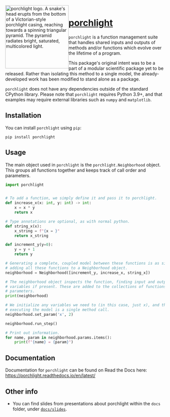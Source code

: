 <img src="docs/source/porchlight_logo.gif" width="200" height="200" alt="porchlight logo. A snake's head erupts from the bottom of a Victorian-style porchlight casing, reaching towards a spinning triangular pyramid. The pyramid radiates bright, saturated, multicolored light." style="float:left" />

[porchlight](https://porchlight.readthedocs.io/en/latest/)
==========

`porchlight` is a function management suite that handles shared inputs and
outputs of methods and/or functions which evolve over the lifetime of a program.

This package's original intent was to be a part of a modular scientific package
yet to be released. Rather than isolating this method to a single model, the
already-developed work has been modified to stand alone as a package.

`porchlight` does not have any dependencies outside of the standard CPython
library. Please note that `porchlight` requires Python 3.9\+, and that examples
may require external libraries such as `numpy` and `matplotlib`.

Installation
------------

You can install `porchlight` using `pip`:
```console
pip install porchlight
```

Usage
-----

The main object used in `porchlight` is the `porchlight.Neighborhood` object.
This groups all functions together and keeps track of call order and
parameters.

```python
import porchlight


# To add a function, we simply define it and pass it to porchlight.
def increase_x(x: int, y: int) -> int:
    x = x * y
    return x

# Type annotations are optional, as with normal python.
def string_x(x):
    x_string = f"{x = }"
    return x_string

def increment_y(y=0):
    y = y + 1
    return y

# Generating a complete, coupled model between these functions is as simple as
# adding all these functions to a Neighborhood object.
neighborhood = Neighborhood([increment_y, increase_x, string_x])

# The neighborhood object inspects the function, finding input and output
# variables if present. These are added to the collections of functions and
# parameters.
print(neighborhood)

# We initialize any variables we need to (in this case, just x), and then
# executing the model is a single method call.
neighborhood.set_param('x', 2)

neighborhood.run_step()

# Print out information.
for name, param in neighborhood.params.items():
    print(f"{name} = {param}")
```

Documentation
-----------

Documentation for `porchlight` can be found on Read the Docs here: https://porchlight.readthedocs.io/en/latest/

Other info
----------

+ You can find slides from presentations about porchlight within the `docs` folder, under [`docs/slides`](https://github.com/teald/porchlight/tree/main/docs/slides).
